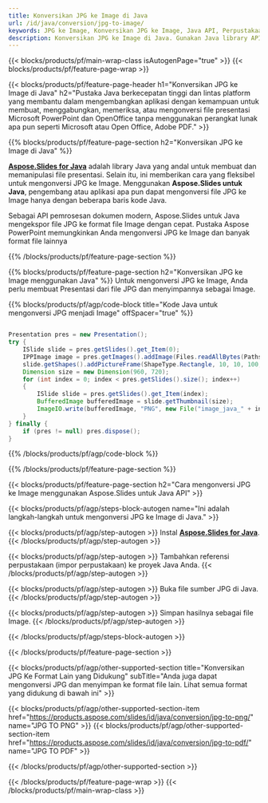 ```yaml
---
title: Konversikan JPG ke Image di Java
url: /id/java/conversion/jpg-to-image/
keywords: JPG ke Image, Konversikan JPG ke Image, Java API, Perpustakaan Java, JPG, Image
description: Konversikan JPG ke Image di Java. Gunakan Java library API untuk mengonversi file JPG ke Image
---
```


{{< blocks/products/pf/main-wrap-class isAutogenPage="true" >}}
{{< blocks/products/pf/feature-page-wrap >}}

{{< blocks/products/pf/feature-page-header h1="Konversikan JPG ke Image di Java" h2="Pustaka Java berkecepatan tinggi dan lintas platform yang membantu dalam mengembangkan aplikasi dengan kemampuan untuk membuat, menggabungkan, memeriksa, atau mengonversi file presentasi Microsoft PowerPoint dan OpenOffice tanpa menggunakan perangkat lunak apa pun seperti Microsoft atau Open Office, Adobe PDF." >}}

{{% blocks/products/pf/feature-page-section h2="Konversikan JPG ke Image di Java" %}}

[**Aspose.Slides for Java**](https://products.aspose.com/slides/id/java/) adalah library Java yang andal untuk membuat dan memanipulasi file presentasi. Selain itu, ini memberikan cara yang fleksibel untuk mengonversi JPG ke Image. Menggunakan **Aspose.Slides untuk Java**, pengembang atau aplikasi apa pun dapat mengonversi file JPG ke Image hanya dengan beberapa baris kode Java.

Sebagai API pemrosesan dokumen modern, Aspose.Slides untuk Java mengekspor file JPG ke format file Image dengan cepat. Pustaka Aspose PowerPoint memungkinkan Anda mengonversi JPG ke Image dan banyak format file lainnya

{{% /blocks/products/pf/feature-page-section %}}

{{% blocks/products/pf/feature-page-section  h2="Konversikan JPG ke Image menggunakan Java" %}}
Untuk mengonversi JPG ke Image, Anda perlu membuat Presentasi dari file JPG dan menyimpannya sebagai Image.

{{% blocks/products/pf/agp/code-block title="Kode Java untuk mengonversi JPG menjadi Image" offSpacer="true" %}}

```java

Presentation pres = new Presentation();
try {
    ISlide slide = pres.getSlides().get_Item(0);
	IPPImage image = pres.getImages().addImage(Files.readAllBytes(Paths.get("image.jpg")));
	slide.getShapes().addPictureFrame(ShapeType.Rectangle, 10, 10, 100, 100, image);
    Dimension size = new Dimension(960, 720);
    for (int index = 0; index < pres.getSlides().size(); index++)
    {
        ISlide slide = pres.getSlides().get_Item(index);
        BufferedImage bufferedImage = slide.getThumbnail(size);
        ImageIO.write(bufferedImage, "PNG", new File("image_java_" + index + ".png"));
    }
} finally {
    if (pres != null) pres.dispose();
}
```


{{% /blocks/products/pf/agp/code-block %}}

{{% /blocks/products/pf/feature-page-section %}}

{{< blocks/products/pf/feature-page-section  h2="Cara mengonversi JPG ke Image menggunakan Aspose.Slides untuk Java API" >}}

{{< blocks/products/pf/agp/steps-block-autogen name="Ini adalah langkah-langkah untuk mengonversi JPG ke Image di Java." >}}

{{< blocks/products/pf/agp/step-autogen >}}
Instal [**Aspose.Slides for Java**](https://products.aspose.com/slides/id/java/).
{{< /blocks/products/pf/agp/step-autogen >}}

{{< blocks/products/pf/agp/step-autogen >}}
Tambahkan referensi perpustakaan (impor perpustakaan) ke proyek Java Anda.
{{< /blocks/products/pf/agp/step-autogen >}}

{{< blocks/products/pf/agp/step-autogen >}}
Buka file sumber JPG di Java.
{{< /blocks/products/pf/agp/step-autogen >}}

{{< blocks/products/pf/agp/step-autogen >}}
Simpan hasilnya sebagai file Image.
{{< /blocks/products/pf/agp/step-autogen >}}

{{< /blocks/products/pf/agp/steps-block-autogen >}}

{{< /blocks/products/pf/feature-page-section >}}

{{< blocks/products/pf/agp/other-supported-section title="Konversikan JPG Ke Format Lain yang Didukung" subTitle="Anda juga dapat mengonversi JPG dan menyimpan ke format file lain. Lihat semua format yang didukung di bawah ini" >}}

{{< blocks/products/pf/agp/other-supported-section-item href="https://products.aspose.com/slides/id/java/conversion/jpg-to-png/" name="JPG TO PNG" >}}
{{< blocks/products/pf/agp/other-supported-section-item href="https://products.aspose.com/slides/id/java/conversion/jpg-to-pdf/" name="JPG TO PDF" >}}


{{< /blocks/products/pf/agp/other-supported-section >}}

{{< /blocks/products/pf/feature-page-wrap >}}
{{< /blocks/products/pf/main-wrap-class >}}